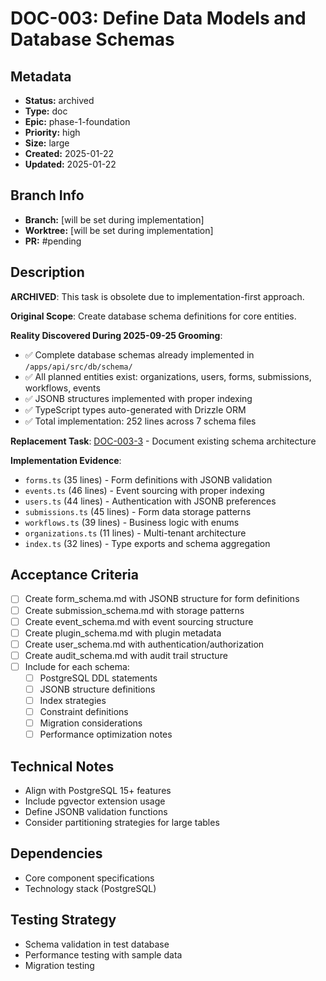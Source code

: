 # DOC-003: Define Data Models and Database Schemas

## Metadata
- **Status:** archived
- **Type:** doc
- **Epic:** phase-1-foundation
- **Priority:** high
- **Size:** large
- **Created:** 2025-01-22
- **Updated:** 2025-01-22

## Branch Info
- **Branch:** [will be set during implementation]
- **Worktree:** [will be set during implementation]
- **PR:** #pending

## Description
**ARCHIVED**: This task is obsolete due to implementation-first approach.

**Original Scope**: Create database schema definitions for core entities.

**Reality Discovered During 2025-09-25 Grooming**:
- ✅ Complete database schemas already implemented in `/apps/api/src/db/schema/`
- ✅ All planned entities exist: organizations, users, forms, submissions, workflows, events
- ✅ JSONB structures implemented with proper indexing
- ✅ TypeScript types auto-generated with Drizzle ORM
- ✅ Total implementation: 252 lines across 7 schema files

**Replacement Task**: [DOC-003-3](DOC-003-3.md) - Document existing schema architecture

**Implementation Evidence**:
- `forms.ts` (35 lines) - Form definitions with JSONB validation
- `events.ts` (46 lines) - Event sourcing with proper indexing
- `users.ts` (44 lines) - Authentication with JSONB preferences
- `submissions.ts` (45 lines) - Form data storage patterns
- `workflows.ts` (39 lines) - Business logic with enums
- `organizations.ts` (11 lines) - Multi-tenant architecture
- `index.ts` (32 lines) - Type exports and schema aggregation

## Acceptance Criteria
- [ ] Create form_schema.md with JSONB structure for form definitions
- [ ] Create submission_schema.md with storage patterns
- [ ] Create event_schema.md with event sourcing structure
- [ ] Create plugin_schema.md with plugin metadata
- [ ] Create user_schema.md with authentication/authorization
- [ ] Create audit_schema.md with audit trail structure
- [ ] Include for each schema:
  - [ ] PostgreSQL DDL statements
  - [ ] JSONB structure definitions
  - [ ] Index strategies
  - [ ] Constraint definitions
  - [ ] Migration considerations
  - [ ] Performance optimization notes

## Technical Notes
- Align with PostgreSQL 15+ features
- Include pgvector extension usage
- Define JSONB validation functions
- Consider partitioning strategies for large tables

## Dependencies
- Core component specifications
- Technology stack (PostgreSQL)

## Testing Strategy
- Schema validation in test database
- Performance testing with sample data
- Migration testing